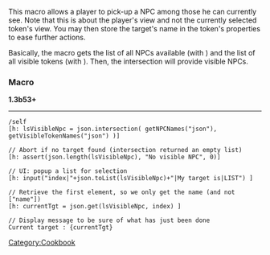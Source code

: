 This macro allows a player to pick-up a NPC among those he can currently
see. Note that this is about the player's view and not the currently
selected token's view. You may then store the target's name in the
token's properties to ease further actions.

Basically, the macro gets the list of all NPCs available (with ) and the
list of all visible tokens (with ). Then, the intersection will provide
visible NPCs.

### Macro

**1.3b53+**

<hr>

``` mtmacro numberLines
/self
[h: lsVisibleNpc = json.intersection( getNPCNames("json"), getVisibleTokenNames("json") )]

// Abort if no target found (intersection returned an empty list)
[h: assert(json.length(lsVisibleNpc), "No visible NPC", 0)]

// UI: popup a list for selection
[h: input("index|"+json.toList(lsVisibleNpc)+"|My target is|LIST") ]

// Retrieve the first element, so we only get the name (and not ["name"])
[h: currentTgt = json.get(lsVisibleNpc, index) ]

// Display message to be sure of what has just been done
Current target : {currentTgt}
```

[Category:Cookbook](Category:Cookbook "wikilink")